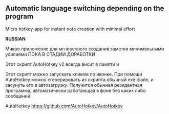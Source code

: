 ## Automatic language switching depending on the program
Micro hotkey-app for instant note creation with minimal effort


**RUSSIAN**

Микро приложение для мгновенного создания заметки минимальными усилиями
ПОКА В СТАДИИ ДОРАБОТКИ 

Этот скрипт AutoHotkey v2  всегда висит в памяти и 



Этот скрипт можно запускать кликом по иконке. При помощи AutoHotkey можно сгенерировать из скрипта обычный exe-файл, и засунуть его в автозагрузку. Получится обычная резидентная программа, автоматически работающая в фоне без каких либо сообщений

AutoHotkey  https://github.com/AutoHotkey/AutoHotkey